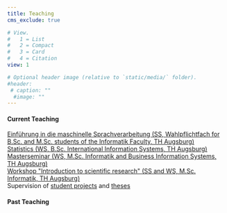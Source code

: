 ```yaml
---
title: Teaching
cms_exclude: true

# View.
#   1 = List
#   2 = Compact
#   3 = Card
#   4 = Citation
view: 1

# Optional header image (relative to `static/media/` folder).
#header:
 # caption: ""
  #image: ""
---
```


<h4>Current Teaching</h4>

<div class="view-list view-list-item"><i class="far fa-file-alt pub-icon" aria-hidden="true"></i>
<a href="https://moodle.hs-augsburg.de/course/view.php?id=6601" target="_blank">Einführung in die maschinelle Sprachverarbeitung (SS, Wahlpflichtfach for B.Sc. and M.Sc. students of the Informatik Faculty, TH Augsburg)</a></div>

<div class="view-list view-list-item"><i class="far fa-file-alt pub-icon" aria-hidden="true"></i>
<a href="https://moodle.hs-augsburg.de/course/view.php?id=7537" target="_blank">Statistics (WS, B.Sc. International Information Systems, TH Augsburg)</a></div>

<div class="view-list view-list-item"><i class="far fa-file-alt pub-icon" aria-hidden="true"></i>
<a href="https://moodle.hs-augsburg.de/course/view.php?id=7125" target="_blank">Masterseminar (WS, M.Sc. Informatik and Business Information Systems, TH Augsburg)</a></div>

<div class="view-list view-list-item"><i class="far fa-file-alt pub-icon" aria-hidden="true"></i>
<a href="https://moodle.hs-augsburg.de/course/view.php?id=7319" target="_blank">Workshop "Introduction to scientific research" (SS and WS, M.Sc. Informatik, TH Augsburg)</a></div>

<div class="view-list view-list-item"><i class="far fa-file-alt pub-icon" aria-hidden="true"></i>
Supervision of <a href="../student_project/">student projects</a> and <a href="../supervision/">theses</a></div>

<h4>Past Teaching</h4>
